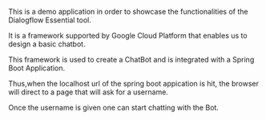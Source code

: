 This is a demo application in order to showcase the functionalities of the Dialogflow Essential tool.

It is a framework supported by Google Cloud Platform that enables us to design a basic chatbot.

This framework is used to create a ChatBot and is integrated with a Spring Boot Application.

Thus,when the localhost url of the spring boot appication is hit, the browser will direct to a page that will ask for a username.

Once the username is given one can start chatting with the Bot.
